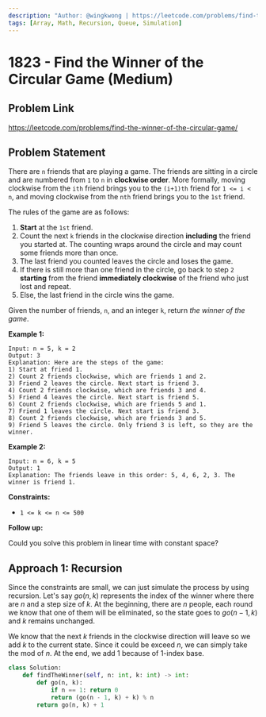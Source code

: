 ```yaml
---
description: "Author: @wingkwong | https://leetcode.com/problems/find-the-winner-of-the-circular-game/"
tags: [Array, Math, Recursion, Queue, Simulation]
---
```


# 1823 - Find the Winner of the Circular Game (Medium)

## Problem Link

https://leetcode.com/problems/find-the-winner-of-the-circular-game/

## Problem Statement

There are `n` friends that are playing a game. The friends are sitting in a circle and are numbered from `1` to `n` in **clockwise order**. More formally, moving clockwise from the `ith` friend brings you to the `(i+1)th` friend for `1 <= i < n`, and moving clockwise from the `nth` friend brings you to the `1st` friend.

The rules of the game are as follows:

1. **Start** at the `1st` friend.
2. Count the next `k` friends in the clockwise direction **including** the friend you started at. The counting wraps around the circle and may count some friends more than once.
3. The last friend you counted leaves the circle and loses the game.
4. If there is still more than one friend in the circle, go back to step `2` **starting** from the friend **immediately clockwise** of the friend who just lost and repeat.
5. Else, the last friend in the circle wins the game.

Given the number of friends, `n`, and an integer `k`, return _the winner of the game_.

**Example 1:**

```
Input: n = 5, k = 2
Output: 3
Explanation: Here are the steps of the game:
1) Start at friend 1.
2) Count 2 friends clockwise, which are friends 1 and 2.
3) Friend 2 leaves the circle. Next start is friend 3.
4) Count 2 friends clockwise, which are friends 3 and 4.
5) Friend 4 leaves the circle. Next start is friend 5.
6) Count 2 friends clockwise, which are friends 5 and 1.
7) Friend 1 leaves the circle. Next start is friend 3.
8) Count 2 friends clockwise, which are friends 3 and 5.
9) Friend 5 leaves the circle. Only friend 3 is left, so they are the winner.
```

**Example 2:**

```
Input: n = 6, k = 5
Output: 1
Explanation: The friends leave in this order: 5, 4, 6, 2, 3. The winner is friend 1.
```

**Constraints:**

- `1 <= k <= n <= 500`

**Follow up:**

Could you solve this problem in linear time with constant space?

## Approach 1: Recursion

Since the constraints are small, we can just simulate the process by using recursion. Let's say $go(n, k)$ represents the index of the winner where there are $n$ and a step size of $k$. At the beginning, there are $n$ people, each round we know that one of them will be eliminated, so the state goes to $go(n - 1, k)$ and $k$ remains unchanged.

We know that the next $k$ friends in the clockwise direction will leave so we add $k$ to the current state. Since it could be exceed $n$, we can simply take the mod of $n$. At the end, we add $1$ because of 1-index base.

<Tabs>
<TabItem value="py" label="Python">
<SolutionAuthor name="@wingkwong"/>

```py
class Solution:
    def findTheWinner(self, n: int, k: int) -> int:
        def go(n, k):
            if n == 1: return 0
            return (go(n - 1, k) + k) % n
        return go(n, k) + 1
```

</TabItem>
</Tabs>
